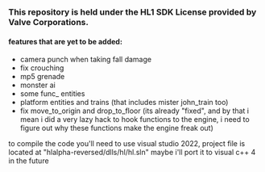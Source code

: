 ### This repository is held under the HL1 SDK License provided by Valve Corporations.

#### features that are yet to be added:
- camera punch when taking fall damage
- fix crouching
- mp5 grenade
- monster ai
- some func_ entities
- platform entities and trains (that includes mister john_train too)
- fix move_to_origin and drop_to_floor (its already "fixed", and by that i mean i did a very lazy hack to hook functions to the engine, i need to figure out why these functions make the engine freak out)

to compile the code you'll need to use visual studio 2022, project file is located at "hlalpha-reversed/dlls/hl/hl.sln"
maybe i'll port it to visual c++ 4 in the future

